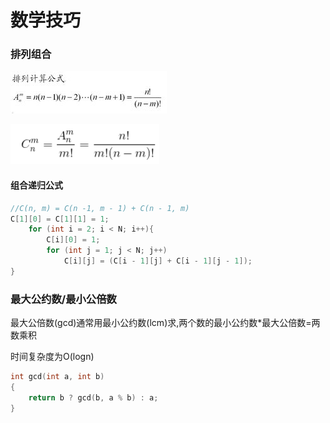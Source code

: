 # 数学技巧

### 排列组合

![](../.gitbook/assets/image%20%281%29.png)

![](../.gitbook/assets/image%20%282%29.png)

#### 组合递归公式

```cpp
//C(n, m) = C(n -1, m - 1) + C(n - 1, m)
C[1][0] = C[1][1] = 1;
	for (int i = 2; i < N; i++){
		C[i][0] = 1;
		for (int j = 1; j < N; j++)
			C[i][j] = (C[i - 1][j] + C[i - 1][j - 1]);
}
```



### 最大公约数/最小公倍数

最大公倍数\(gcd\)通常用最小公约数\(lcm\)求,两个数的最小公约数\*最大公倍数=两数乘积

时间复杂度为O\(logn\)

```cpp
int gcd(int a, int b)
{
    return b ? gcd(b, a % b) : a;
}

```

